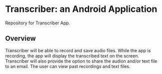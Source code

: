 # Transcriber: an Android Application
Repository for Transcriber App.  

## Overview

Transcriber will be able to record and save audio files.  While the app is recording, the app will display the transcribed text
on the screen.  Transcriber will also provide the option to share the audion and/or text file to an email.  The user can view past recordings and text files.  
